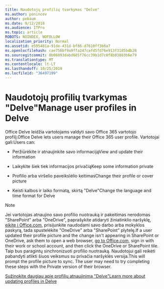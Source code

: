 ```yaml
---
title: Naudotojų profilių tvarkymas "Delve"
ms.author: ponincev
author: pebaum
ms.date: 9/12/2018
ms.audience: ITPro
ms.topic: article
ROBOTS: NOINDEX, NOFOLLOW
localization_priority: Normal
ms.assetid: e595481a-91de-431d-bf86-d7610ff3b6a7
ms.openlocfilehash: cae756bf9a9ffa247cafd5fd76e913f3185bdb28
ms.sourcegitcommit: 0b06093dabd685f76cc39b1d7c0f8b03883b6e79
ms.translationtype: MT
ms.contentlocale: lt-LT
ms.lasthandoff: 10/25/2019
ms.locfileid: "36497199"
---
```

# <a name="manage-user-profiles-in-delve"></a><span data-ttu-id="8c97e-102">Naudotojų profilių tvarkymas "Delve"</span><span class="sxs-lookup"><span data-stu-id="8c97e-102">Manage user profiles in Delve</span></span>

<span data-ttu-id="8c97e-103">Office Delve leidžia vartotojams valdyti savo Office 365 vartotojo profilį.</span><span class="sxs-lookup"><span data-stu-id="8c97e-103">Office Delve lets users manage their Office 365 user profile.</span></span> <span data-ttu-id="8c97e-104">Vartotojai gali:</span><span class="sxs-lookup"><span data-stu-id="8c97e-104">Users can:</span></span>
  
- <span data-ttu-id="8c97e-105">Peržiūrėkite ir atnaujinkite savo informaciją</span><span class="sxs-lookup"><span data-stu-id="8c97e-105">View and update their information</span></span>
    
- <span data-ttu-id="8c97e-106">Laikykite šiek tiek informacijos privačią</span><span class="sxs-lookup"><span data-stu-id="8c97e-106">Keep some information private</span></span>
    
- <span data-ttu-id="8c97e-107">Profilio arba viršelio paveikslėlio keitimas</span><span class="sxs-lookup"><span data-stu-id="8c97e-107">Change their profile or cover picture</span></span>
    
- <span data-ttu-id="8c97e-108">Keisti kalbos ir laiko formatą, skirtą "Delve"</span><span class="sxs-lookup"><span data-stu-id="8c97e-108">Change the language and time format for Delve</span></span>
    
> [!NOTE]
> <span data-ttu-id="8c97e-109">Jei vartotojas atnaujino savo profilio nuotrauką ir pakeitimas nerodomas "SharePoint" arba "OneDrive", paprašykite atidaryti žiniatinklio naršyklę, [eikite į Office.com](https://www.office.com), prisijunkite naudodami savo darbo arba mokyklos paskyrą, tada spustelėkite "OneDrive" arba "SharePoint" plytelę.</span><span class="sxs-lookup"><span data-stu-id="8c97e-109">If a user updated their profile picture and the change isn't appearing in SharePoint or OneDrive, ask them to open a web browser, [go to Office.com](https://www.office.com), sign in with their work or school account, and then click the OneDrive or SharePoint tile.</span></span> <span data-ttu-id="8c97e-110">Taip bus paragintų sinchronizuoti profilio nuotrauką. Naudotojui gali reikėti pabandyti atlikti šiuos veiksmus su privačia naršyklės versija.</span><span class="sxs-lookup"><span data-stu-id="8c97e-110">This will prompt the profile picture to sync. The user may need to try completing these steps with the Private version of their browser.</span></span> 
  
[<span data-ttu-id="8c97e-111">Sužinokite daugiau apie profilių atnaujinimą "Delve"</span><span class="sxs-lookup"><span data-stu-id="8c97e-111">Learn more about updating profiles in Delve</span></span>](https://go.microsoft.com/fwlink/?linkid=735070)
  

